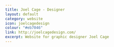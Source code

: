 ```yaml
---
title: Joel Cage - Designer
layout: default
category: website
icon: joelcagedesign
colour: "#eb7046"
link: http://joelcagedesign.com/
excerpt: Website for graphic designer Joel Cage
---
```

